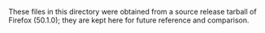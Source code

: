 These files in this directory were obtained from a source release tarball of
Firefox (50.1.0); they are kept here for future reference and comparison.
